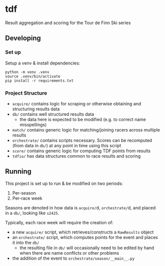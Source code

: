 # tdf
Result aggregation and scoring for the Tour de Finn Ski series

## Developing

### Set up

Setup a venv & install dependencies:

```shell
python -m venv .venv
source .venv/bin/activate
pip install -r requirements.txt
```

### Project Structure

- `acquire/` contains logic for scraping or otherwise obtaining and structuring results data
- `db/` contains well structured results data
    - the data here is expected to be modified (e.g. to correct name misspellings)
- `match/` contains generic logic for matching/joining racers across multiple results
- `orchestrate/` contains scripts necessary. Scores can be recomputed (from data in `db/`) at any point in time
    using this script
- `score/` contains generic logic for computing TDF points from results
- `tdfio/` has data structures common to race results and scoring

## Running

This project is set up to run & be modified on two periods:

1. Per-season
2. Per-race week

Seasons are denoted in how data is `acquire/`d, `orchestrate/`d, and placed in a `db/`, looking like `s2425`.

Typically, each race week will require the creation of:

- a new `acquire/` script, which retrieves/constructs a `RawResults` object
- an `orchestrate/` script, which computes points for the event and places it into the `db/`
    - the resulting file in `db/` will occasionally need to be edited by hand when there are name conflicts or other problems 
- the addition of the event to `orchestrate/season/__main__.py`
